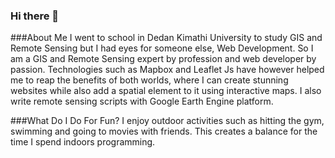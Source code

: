### Hi there 👋

<!--
**WayneGeet/WayneGeet** is a ✨ _special_ ✨ repository because its `README.md` (this file) appears on your GitHub profile.

Here are some ideas to get you started:

- 🔭 I’m currently working on ...
- 🌱 I’m currently learning ...
- 👯 I’m looking to collaborate on ...
- 🤔 I’m looking for help with ...
- 💬 Ask me about ...
- 📫 How to reach me: ...
- 😄 Pronouns: ...
- ⚡ Fun fact: ...
-->

###About Me
I went to school in Dedan Kimathi University to study GIS and Remote Sensing but I had eyes for someone else, Web Development. So I am a GIS and Remote Sensing expert by profession and web developer by passion. Technologies such as Mapbox and Leaflet Js have however helped me to reap the benefits of both worlds, where I can create stunning websites while also add a spatial element to it using  interactive maps.
I also write remote sensing scripts with Google Earth Engine platform.

###What Do I Do For Fun?
I enjoy outdoor activities such as hitting the gym, swimming and going to movies with friends. This creates a balance for the time I spend indoors programming.
